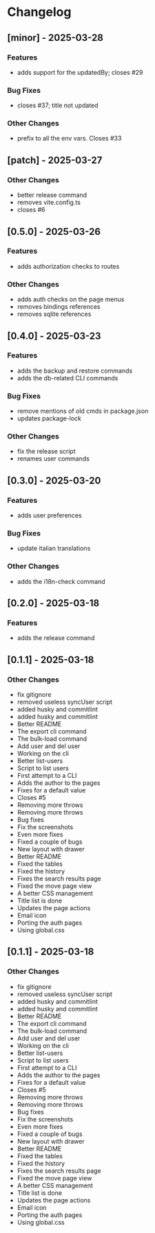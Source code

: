 # Changelog

## [minor] - 2025-03-28

### Features

- adds support for the updatedBy; closes #29

### Bug Fixes

- closes #37; title not updated

### Other Changes

- prefix to all the env vars. Closes #33

## [patch] - 2025-03-27

### Other Changes

- better release command
- removes vite.config.ts
- closes #6

## [0.5.0] - 2025-03-26

### Features

- adds authorization checks to routes

### Other Changes

- adds auth checks on the page menus
- removes bindings references
- removes sqlite references

## [0.4.0] - 2025-03-23

### Features

- adds the backup and restore commands
- adds the db-related CLI commands

### Bug Fixes

- remove mentions of old cmds in package.json
- updates package-lock

### Other Changes

- fix the release script
- renames user commands

## [0.3.0] - 2025-03-20

### Features

- adds user preferences

### Bug Fixes

- update italian translations

### Other Changes

- adds the i18n-check command

## [0.2.0] - 2025-03-18

### Features

- adds the release command

## [0.1.1] - 2025-03-18

### Other Changes

- fix gitignore
- removed useless syncUser script
- added husky and commitlint
- added husky and commitlint
- Better README
- The export cli command
- The bulk-load command
- Add user and del user
- Working on the cli
- Better list-users
- Script to list users
- First attempt to a CLI
- Adds the author to the pages
- Fixes for a default value
- Closes #5
- Removing more throws
- Removing more throws
- Bug fixes
- Fix the screenshots
- Even more fixes
- Fixed a couple of bugs
- New layout with drawer
- Better README
- Fixed the tables
- Fixed the history
- Fixes the search results page
- Fixed the move page view
- A better CSS management
- Title list is done
- Updates the page actions
- Email icon
- Porting the auth pages
- Using global.css

## [0.1.1] - 2025-03-18

### Other Changes

- fix gitignore
- removed useless syncUser script
- added husky and commitlint
- added husky and commitlint
- Better README
- The export cli command
- The bulk-load command
- Add user and del user
- Working on the cli
- Better list-users
- Script to list users
- First attempt to a CLI
- Adds the author to the pages
- Fixes for a default value
- Closes #5
- Removing more throws
- Removing more throws
- Bug fixes
- Fix the screenshots
- Even more fixes
- Fixed a couple of bugs
- New layout with drawer
- Better README
- Fixed the tables
- Fixed the history
- Fixes the search results page
- Fixed the move page view
- A better CSS management
- Title list is done
- Updates the page actions
- Email icon
- Porting the auth pages
- Using global.css

